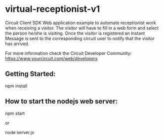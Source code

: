 # virtual-receptionist-v1

Circuit Client SDK Web application example to automate receptionist work when receiving a visitor. 
The visitor will have to fill in a web form and select the person he/she is visiting.
Once the visitor is registered an Instant Message is sent to the corresponding circuit user to notify that the visitor has arrived.

For more information check the Circuit Developer Community: https://www.yourcircuit.com/web/developers

Getting Started:
-------------------------
npm install

How to start the nodejs web server:
--------------------------------------
npm start

or

node server.js
